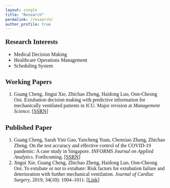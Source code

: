 ```yaml
---
layout: single
title: "Research"
permalink: /research/
author_profile: true
---
```

<body style="font-family: Time New Roman;">
	
<h2 style="margin-top: 1em;">Research Interests</h2> 
<ul style="font-size: 16px; margin-top: 0em; margin-bottom: 1.2em; font-family: Times New Roman;">
	<li>Medical Decision Making</li>
	<li>Healthcare Operations Management</li>
	<li>Scheduling System</li>
</ul>
<h2>Working Papers</h2>
<ol style="font-size: 16px; margin-top: 0em; margin-bottom: 1.2em; font-family: Times New Roman;">
	<li>Guang Cheng, Jingui Xie, Zhichao Zheng, Haidong Luo, Oon-Cheong Ooi. Extubation decision making with predictive information for mechanically ventilated patients in ICU. Major revision at <i>Management Science</i>. [<a href="https://ssrn.com/abstract=3397530" target="_blank">SSRN</a>]</li>
</ol>
<h2>Published Paper</h2>
<ol style="font-size: 16px; margin-top: 0em; margin-bottom: 1.2em; font-family: Times New Roman;">
	<li>Guang Cheng, Sarah Yini Gao, Yancheng Yuan, Chenxiao Zhang, Zhichao Zheng. On the test accuracy and effective control of the COVID-19 pandemic: A case study in Singapore. <i>INFORMS Journal on Applied Analytics</i>. Forthcoming. [<a href="http://ssrn.com/abstract=3955828" target="_blank">SSRN</a>]</li>
	<!--  -->
	<li>Jingui Xie, Guang Cheng, Zhichao Zheng, Haidong Luo, Oon-Cheong Ooi. To extubate or not to extubate: Risk factors for extubation failure and deterioration with further mechanical ventilation. <i>Journal of Cardiac Surgery</i>, 2019, 34(10): 1004–1011. [<a href="https://onlinelibrary.wiley.com/doi/abs/10.1111/jocs.14189" target="_blank">Link</a>]</li>
</ol>

</body>